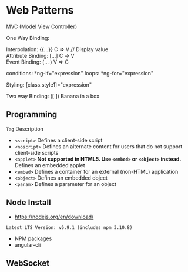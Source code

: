 # Web Patterns

MVC (Model View Controller)

One Way Binding:  

Interpolation:     {{...}}   C => V  //  Display value  
Attribute Binding: [...]     C => V  
Event Binding:     (... )    V => C  

conditions:    *ng-if="expression"
loops:         *ng-for="expression"

Styling:       [class.style1]="expression"

Two way Binding:
([ ]) Banana in a box

## Programming

```Tag```	Description
* ```<script>```	Defines a client-side script
* ```<noscript>```	Defines an alternate content for users that do not support client-side scripts
* ```<applet>```	**Not supported in HTML5. Use ```<embed>``` or ```<object>``` instead.**  Defines an embedded applet
* ```<embed>```	Defines a container for an external (non-HTML) application
* ```<object>```	Defines an embedded object
* ```<param>```	Defines a parameter for an object

## Node Install

* https://nodejs.org/en/download/

```
Latest LTS Version: v6.9.1 (includes npm 3.10.8)
```

* NPM packages
* angular-cli

## WebSocket


